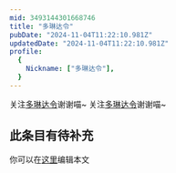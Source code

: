 ```yaml
---
mid: 3493144301668746
title: "多琳达令"
pubDate: "2024-11-04T11:22:10.981Z"
updatedDate: "2024-11-04T11:22:10.981Z"
profile:
  {
    Nickname: ["多琳达令"],
  }
---
```


关注[多琳达令](https://space.bilibili.com/3493144301668746)谢谢喵~ 关注[多琳达令](https://space.bilibili.com/3493144301668746)谢谢喵~

## 此条目有待补充
你可以在[这里](https://github.com/Yuhanawa/VTuber.ICU-Content/edit/master/v/多琳达令/index.md)编辑本文

